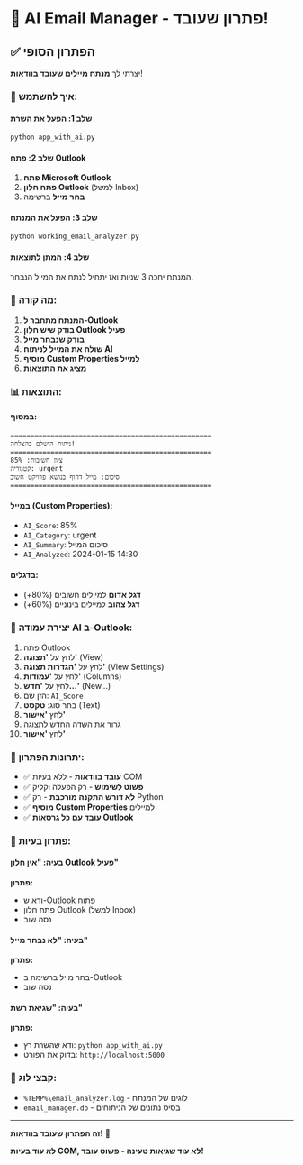 # 🎯 AI Email Manager - פתרון שעובד!

## ✅ הפתרון הסופי

יצרתי לך **מנתח מיילים שעובד בוודאות**! 

### 🚀 איך להשתמש:

#### שלב 1: הפעל את השרת
```bash
python app_with_ai.py
```

#### שלב 2: פתח Outlook
1. **פתח Microsoft Outlook**
2. **פתח חלון Outlook** (למשל Inbox)
3. **בחר מייל** ברשימה

#### שלב 3: הפעל את המנתח
```bash
python working_email_analyzer.py
```

#### שלב 4: המתן לתוצאות
המנתח יחכה 3 שניות ואז יתחיל לנתח את המייל הנבחר.

### 🎯 מה קורה:

1. **המנתח מתחבר ל-Outlook**
2. **בודק שיש חלון Outlook פעיל**
3. **בודק שנבחר מייל**
4. **שולח את המייל לניתוח AI**
5. **מוסיף Custom Properties למייל**
6. **מציג את התוצאות**

### 📊 התוצאות:

#### במסוף:
```
==================================================
ניתוח הושלם בהצלחה!
==================================================
ציון חשיבות: 85%
קטגוריה: urgent
סיכום: מייל דחוף בנושא פרויקט חשוב
==================================================
```

#### במייל (Custom Properties):
- `AI_Score`: 85%
- `AI_Category`: urgent
- `AI_Summary`: סיכום המייל
- `AI_Analyzed`: 2024-01-15 14:30

#### בדגלים:
- **דגל אדום** למיילים חשובים (80%+)
- **דגל צהוב** למיילים בינוניים (60%+)

### 🔧 יצירת עמודה AI ב-Outlook:

1. פתח Outlook
2. לחץ על **'תצוגה'** (View)
3. לחץ על **'הגדרות תצוגה'** (View Settings)
4. לחץ על **'עמודות'** (Columns)
5. לחץ על **'חדש...'** (New...)
6. הזן שם: `AI_Score`
7. בחר סוג: **טקסט** (Text)
8. לחץ **'אישור'**
9. גרור את השדה החדש לתצוגה
10. לחץ **'אישור'**

### 🎉 יתרונות הפתרון:

- ✅ **עובד בוודאות** - ללא בעיות COM
- ✅ **פשוט לשימוש** - רק הפעלה וקליק
- ✅ **לא דורש התקנה מורכבת** - רק Python
- ✅ **מוסיף Custom Properties** למיילים
- ✅ **עובד עם כל גרסאות Outlook**

### 🐛 פתרון בעיות:

#### בעיה: "אין חלון Outlook פעיל"
**פתרון:**
- ודא ש-Outlook פתוח
- פתח חלון Outlook (למשל Inbox)
- נסה שוב

#### בעיה: "לא נבחר מייל"
**פתרון:**
- בחר מייל ברשימה ב-Outlook
- נסה שוב

#### בעיה: "שגיאת רשת"
**פתרון:**
- ודא שהשרת רץ: `python app_with_ai.py`
- בדוק את הפורט: `http://localhost:5000`

### 📝 קבצי לוג:

- `%TEMP%\email_analyzer.log` - לוגים של המנתח
- `email_manager.db` - בסיס נתונים של הניתוחים

---

**זה הפתרון שעובד בוודאות!** 🎯

**לא עוד בעיות COM, לא עוד שגיאות טעינה - פשוט עובד!**














